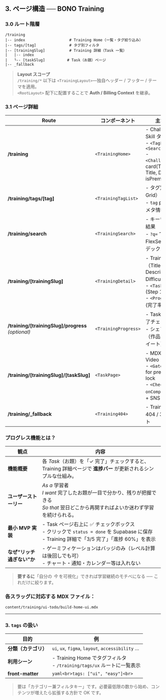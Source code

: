## 3. ページ構造 ── BONO Training

### 3.0 ルート階層

```
/training
|-- index                    # Training Home（一覧・タグ絞り込み）
|-- tags/[tag]               # タグ別フィルタ
|-- [trainingSlug]           # Training 詳細（Task 一覧）
|   |-- index
|   └-- [taskSlug]          # Task（お題）ページ
|-- _fallback
```

> **Layout スコープ**  
> `/training/*` 以下は `<TrainingLayout>`―独自ヘッダー / フッター / テーマを適用。  
> `<RootLayout>` 配下に配置することで **Auth / Billing Context** を継承。

### 3.1 ページ詳細

| Route                                              | コンポーネント       | 主な責務                                                                                                                        |
| -------------------------------------------------- | -------------------- | ------------------------------------------------------------------------------------------------------------------------------- |
| **/training**                                      | `<TrainingHome>`     | - Challenge / Skill タブ切替<br>- `<TagFilter>` `<SearchBox>`<br>- `<ChallengeGrid>`: card(Thumb, Title, Difficulty, isPremium) |
| **/training/tags/[tag]**                           | `<TrainingTagList>`  | - タグ別一覧（同 Grid）<br>- `tag` param でメタ情報変更                                                                         |
| **/training/search**                               | `<TrainingSearch>`   | - キーワード検索結果<br>- `?q=` で FlexSearch インデックス参照                                                                  |
| **/training/[trainingSlug]**                       | `<TrainingDetail>`   | - Training 概要（Title, Description, Difficulty）<br>- `<TaskList>` (Step 1…n) <br>- `<ProgressBar>` (完了率)                   |
| **/training/[trainingSlug]/progress** _(optional)_ | `<TrainingProgress>` | - Task ごとの完了チェック編集<br>- シェアボタン（作品まとめツイート）                                                           |
| **/training/[trainingSlug]/[taskSlug]**            | `<TaskPage>`         | - MDX 本文 & Video <br>- `<GateBanner>` for premium lock <br>- `<Checkbox onComplete>` 更新 + SNS share                         |
| **/training/\_fallback**                           | `<Training404>`      | - Training 専用 404 / 301 ヒント                                                                                                |

### プログレス機能とは？

| 観点                       | 内容                                                                                                                                          |
| -------------------------- | --------------------------------------------------------------------------------------------------------------------------------------------- |
| **機能概要**               | 各 _Task_（お題）を「✓ 完了」チェックすると、Training 詳細ページで **進捗バー** が更新されるシンプルな仕組み。                                |
| **ユーザーストーリー**     | _As a_ 学習者<br>_I want_ 完了したお題が一目で分かり、残りが把握できる<br>_So that_ 翌日どこから再開すればよいか迷わず学習を続けられる。      |
| **最小 MVP 実装**          | - Task ページ右上に ✅ チェックボックス<br>- クリックで `status = done` を Supabase に保存<br>- Training 詳細で「3/5 完了」「進捗 60%」を表示 |
| **なぜ“リッチ過ぎない”か** | - ゲーミフィケーションはバッジのみ（レベル計算は後回しでも可）<br>- チャート・通知・カレンダー等は入れない                                    |

> **要するに**「自分の _今_ を可視化」できれば学習継続のモチベになる ── これだけに絞ります。

### 各スラッグに対応する MDX ファイル：

`content/training/ui-todo/build-home-ui.mdx`

---

### 3. `tags` の扱い

| 目的                 | 例                                                                       |
| -------------------- | ------------------------------------------------------------------------ |
| **分類（カテゴリ）** | `ui`, `ux`, `figma`, `layout`, `accessibility` …                         |
| **利用シーン**       | - Training Home でタグフィルタ<br>- `/training/tags/ux` ルートに一覧表示 |
| **front-matter**     | `yaml<br>tags: ["ui", "easy"]<br>`                                       |

> 要は「カテゴリー兼フィルタキー」です。必要最低限の数から始め、コンテンツが増えたら拡張する方針で OK です。
